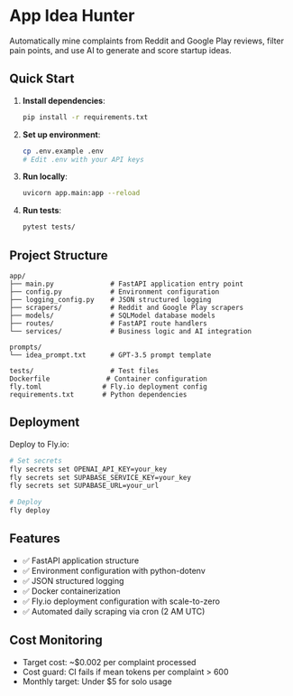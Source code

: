 # App Idea Hunter

Automatically mine complaints from Reddit and Google Play reviews, filter pain points, and use AI to generate and score startup ideas.

## Quick Start

1. **Install dependencies**:
   ```bash
   pip install -r requirements.txt
   ```

2. **Set up environment**:
   ```bash
   cp .env.example .env
   # Edit .env with your API keys
   ```

3. **Run locally**:
   ```bash
   uvicorn app.main:app --reload
   ```

4. **Run tests**:
   ```bash
   pytest tests/
   ```

## Project Structure

```
app/
├── main.py              # FastAPI application entry point
├── config.py            # Environment configuration
├── logging_config.py    # JSON structured logging
├── scrapers/            # Reddit and Google Play scrapers
├── models/              # SQLModel database models
├── routes/              # FastAPI route handlers
└── services/            # Business logic and AI integration

prompts/
└── idea_prompt.txt      # GPT-3.5 prompt template

tests/                   # Test files
Dockerfile              # Container configuration
fly.toml               # Fly.io deployment config
requirements.txt       # Python dependencies
```

## Deployment

Deploy to Fly.io:

```bash
# Set secrets
fly secrets set OPENAI_API_KEY=your_key
fly secrets set SUPABASE_SERVICE_KEY=your_key
fly secrets set SUPABASE_URL=your_url

# Deploy
fly deploy
```

## Features

- ✅ FastAPI application structure
- ✅ Environment configuration with python-dotenv
- ✅ JSON structured logging
- ✅ Docker containerization
- ✅ Fly.io deployment configuration with scale-to-zero
- ✅ Automated daily scraping via cron (2 AM UTC)

## Cost Monitoring

- Target cost: ~$0.002 per complaint processed
- Cost guard: CI fails if mean tokens per complaint > 600
- Monthly target: Under $5 for solo usage